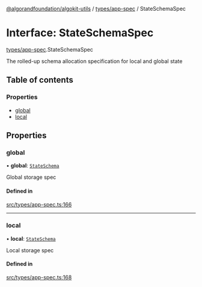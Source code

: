 [@algorandfoundation/algokit-utils](../index.md) / [types/app-spec](../modules/types_app_spec.md) / StateSchemaSpec

# Interface: StateSchemaSpec

[types/app-spec](../modules/types_app_spec.md).StateSchemaSpec

The rolled-up schema allocation specification for local and global state

## Table of contents

### Properties

- [global](types_app_spec.StateSchemaSpec.md#global)
- [local](types_app_spec.StateSchemaSpec.md#local)

## Properties

### global

• **global**: [`StateSchema`](../modules/types_app_spec.md#stateschema)

Global storage spec

#### Defined in

[src/types/app-spec.ts:166](https://github.com/algorandfoundation/algokit-utils-ts/blob/main/src/types/app-spec.ts#L166)

___

### local

• **local**: [`StateSchema`](../modules/types_app_spec.md#stateschema)

Local storage spec

#### Defined in

[src/types/app-spec.ts:168](https://github.com/algorandfoundation/algokit-utils-ts/blob/main/src/types/app-spec.ts#L168)
